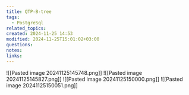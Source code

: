 ```yaml
---
title: QTP-B-tree
tags:
  - PostgreSql
related_topics: 
created: 2024-11-25 14:53
modified: 2024-11-25T15:01:02+03:00
questions: 
notes: 
links: 
---
```




![[Pasted image 20241125145748.png]]
![[Pasted image 20241125145827.png]]
![[Pasted image 20241125150000.png]]
![[Pasted image 20241125150051.png]]
